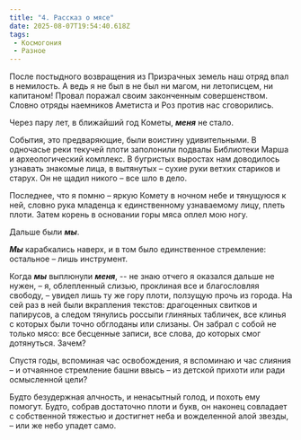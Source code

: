 ```yaml
---
title: "4. Рассказ о мясе"
date: 2025-08-07T19:54:40.618Z
tags:
 - Космогония
 - Разное
---
```


После постыдного возвращения из Призрачных земель наш отряд впал в
немилость. А ведь я не был в не был ни магом, ни летописцем, ни
капитаном! Провал поражал своим законченным совершенством. Словно отряды
наемников Аметиста и Роз против нас сговорились.

Через пару лет, в ближайший год Кометы, ***меня*** не стало.

События, это предваряющие, были воистину удивительными. В одночасье реки
текучей плоти заполонили подвалы Библиотеки Марша и археологический
комплекс. В бугристых выростах нам доводилось узнавать знакомые лица, в
вытянутых – сухие руки ветхих стариков и старух. Он не щадил никого –
все шло в дело.

Последнее, что я помню – яркую Комету в ночном небе и тянущуюся к ней,
словно рука младенца к единственному узнаваемому лицу, плеть плоти.
Затем корень в основании горы мяса оплел мою ногу.

Дальше были ***мы***.

***Мы*** карабкались наверх, и в том было единственное стремление:
остальное – лишь инструмент.

Когда ***мы*** выплюнули ***меня***, -- не знаю отчего я оказался дальше
не нужен, – я, облепленный слизью, проклиная все и благословляя свободу,
– увидел лишь ту же гору плоти, ползущую прочь из города. На сей раз в
ней были вкрапления текстов: драгоценных свитков и папирусов, а следом
тянулись россыпи глиняных табличек, все клинья с которых были точно
обглоданы или слизаны. Он забрал с собой не только мясо: все бесценные
записи, все слова, до которых смог дотянуться. Зачем?

Спустя годы, вспоминая час освобождения, я вспоминаю и час слияния – и
отчаянное стремление башни ввысь – из детской прихоти или ради
осмысленной цели?

Будто безудержная алчность, и ненасытный голод, и похоть ему помогут.
Будто, собрав достаточно плоти и букв, он наконец совладает с
собственной тяжестью и достигнет неба и вожделенной алой звезды, – или
же небо упадет само.
